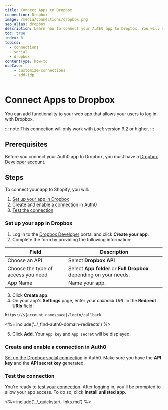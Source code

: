 ```yaml
---
title: Connect Apps to Dropbox
connection: Dropbox
image: /media/connections/dropbox.png
seo_alias: dropbox
description: Learn how to connect your Auth0 app to Dropbox. You will need to generate keys, copy these into your Auth0 settings, and enable the connection.
toc: true
index: 8
topics:
  - connections
  - social
  - dropbox
contentType: how-to
useCase:
    - customize-connections
    - add-idp
---
```


# Connect Apps to Dropbox

You can add functionality to your web app that allows your users to log in with Dropbox. 

::: note
This connection will only work with <dfn data-key="lock">Lock</dfn> version 9.2 or higher.
:::

## Prerequisites

Before you connect your Auth0 app to Dropbox, you must have a [Dropbox Developer](https://www.dropbox.com/developers) account.

## Steps

To connect your app to Shopify, you will:

1. [Set up your app in Dropbox](#set-up-your-app-in-dropbox)
2. [Create and enable a connection in Auth0](#create-and-enable-a-connection-in-auth0)
3. [Test the connection](#test-the-connection)

### Set up your app in Dropbox

1. Log in to the [Dropbox Developer](https://www.dropbox.com/developers) portal and click **Create your app**.
2. Complete the form by providing the following information:

| Field | Description
--------|------------
Choose an API | Select **Dropbox API**
Choose the type of access you need | Select **App folder** or **Full Dropbox** depending on your needs.
App Name | Name your app.

3. Click **Create app**.
4. On your app's **Settings** page, enter your <dfn data-key="callback">callback URL</dfn> in the **Redirect URIs** field:

`https://${account.namespace}/login/callback`

<%= include('../_find-auth0-domain-redirects') %>

5. Click **Add**. Your `App key` and `App secret` will be displayed. 

### Create and enable a connection in Auth0

[Set up the Dropbox social connection](/dashboard/guides/connections/set-up-connections-social) in Auth0. Make sure you have the **API key** and the **API secret key** generated.

### Test the connection

You're ready to [test your connection](/dashboard/guides/connections/test-connections-social). After logging in, you'll be prompted to allow your app access. To do so, click **Install unlisted app**.

<%= include('../_quickstart-links.md') %>
